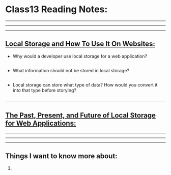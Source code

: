 # **Class13 Reading Notes:**
---
---
---

## [**Local Storage and How To Use It On Websites:**](https://www.smashingmagazine.com/2010/10/local-storage-and-how-to-use-it/)

* Why would a developer use local storage for a web application?

```
```

* What information should not be stored in local storage?

```
```

* Local storage can store what type of data? How would you convert it into that type before storying?

```
```

---

## [**The Past, Present, and Future of Local Storage for Web Applications:**](http://diveinto.html5doctor.com/storage.html)

---
---
---
## **Things I want to know more about:**

1. 

